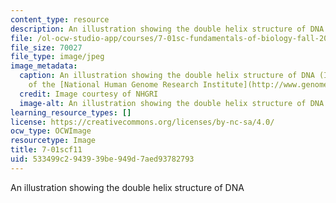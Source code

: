 ```yaml
---
content_type: resource
description: An illustration showing the double helix structure of DNA
file: /ol-ocw-studio-app/courses/7-01sc-fundamentals-of-biology-fall-2011/533499c2943939be949d7aed93782793_7-01scf11.jpg
file_size: 70027
file_type: image/jpeg
image_metadata:
  caption: An illustration showing the double helix structure of DNA (Image courtesy
    of the [National Human Genome Research Institute](http://www.genome.gov/)).
  credit: Image courtesy of NHGRI
  image-alt: An illustration showing the double helix structure of DNA
learning_resource_types: []
license: https://creativecommons.org/licenses/by-nc-sa/4.0/
ocw_type: OCWImage
resourcetype: Image
title: 7-01scf11
uid: 533499c2-9439-39be-949d-7aed93782793
---
```

An illustration showing the double helix structure of DNA